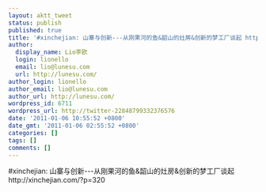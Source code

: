 ```yaml
---
layout: aktt_tweet
status: publish
published: true
title: '#xinchejian: 山寨与创新---从刚果河的鱼&韶山的灶房&创新的梦工厂谈起 http://...'
author:
  display_name: Lio李欧
  login: lionello
  email: lio@lunesu.com
  url: http://lunesu.com/
author_login: lionello
author_email: lio@lunesu.com
author_url: http://lunesu.com/
wordpress_id: 6711
wordpress_url: http://twitter-22848799332376576
date: '2011-01-06 10:55:52 +0800'
date_gmt: '2011-01-06 02:55:52 +0800'
categories: []
tags: []
comments: []
---
```

<p>#xinchejian: 山寨与创新---从刚果河的鱼&韶山的灶房&创新的梦工厂谈起 http://xinchejian.com/?p=320</p>
